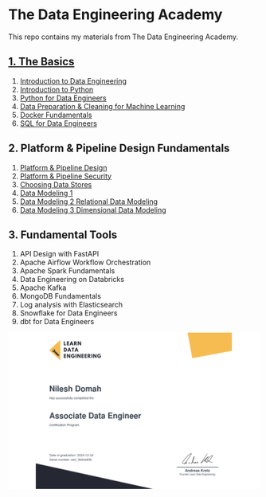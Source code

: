 # The Data Engineering Academy
This repo contains my materials from The Data Engineering Academy.

## [1. The Basics](https://github.com/ndomah/1.-The-Basics/tree/main)
1. [Introduction to Data Engineering](https://github.com/ndomah/1.-The-Basics/tree/main/1.%20Introduction%20to%20Data%20Engineering)
2. [Introduction to Python](https://github.com/ndomah/1.-The-Basics/tree/main/2.%20Introduction%20to%20Python)
3. [Python for Data Engineers](https://github.com/ndomah/1.-The-Basics/tree/main/3.%20Python%20for%20Data%20Engineers)
4. [Data Preparation & Cleaning for Machine Learning](https://github.com/ndomah/1.-The-Basics/tree/main/4.%20Data%20Preparation%20%26%20Cleaning%20for%20Machine%20Learning)
5. [Docker Fundamentals](https://github.com/ndomah/1.-The-Basics/tree/main/5.%20Docker%20Fundamentals)
6. [SQL for Data Engineers](https://github.com/ndomah/1.-The-Basics/tree/main/6.%20SQL%20for%20Data%20Engineers)

## 2. Platform & Pipeline Design Fundamentals
1. [Platform & Pipeline Design](https://github.com/ndomah/2.-Platform-Pipeline-Design-Fundamentals/tree/main/1.%20Platform%20%26%20Pipeline%20Design)
2. [Platform & Pipeline Security](https://github.com/ndomah/2.-Platform-Pipeline-Design-Fundamentals/tree/main/2.%20Platform%20%26%20Pipeline%20Security)
3. [Choosing Data Stores](https://github.com/ndomah/2.-Platform-Pipeline-Design-Fundamentals/tree/main/3.%20Choosing%20Data%20Stores)
4. [Data Modeling 1](https://github.com/ndomah/2.-Platform-Pipeline-Design-Fundamentals/tree/main/4.%20Data%20Modeling%201)
5. [Data Modeling 2 Relational Data Modeling](https://github.com/ndomah/2.-Platform-Pipeline-Design-Fundamentals/tree/main/5.%20Data%20Modeling%202%20Relational%20Data%20Modeling)
6. [Data Modeling 3 Dimensional Data Modeling](https://github.com/ndomah/2.-Platform-Pipeline-Design-Fundamentals/tree/main/6.%20Data%20Modeling%203%20Dimensional%20Data%20Modeling)

## 3. Fundamental Tools
1. API Design with FastAPI
2. Apache Airflow Workflow Orchestration
3. Apache Spark Fundamentals
4. Data Engineering on Databricks
5. Apache Kafka
6. MongoDB Fundamentals
7. Log analysis with Elasticsearch
8. Snowflake for Data Engineers
9. dbt for Data Engineers

![cert](https://github.com/ndomah/The-Data-Engineering-Academy/blob/main/certificate-of-completion-for-data-engineering-certification.jpg)
